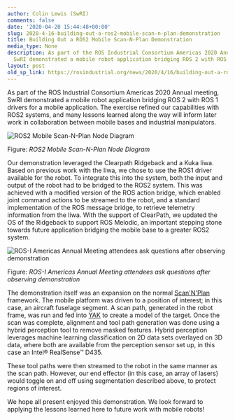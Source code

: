 ```yaml
---
author: Colin Lewis (SwRI)
comments: false
date: '2020-04-20 15:44:48+00:00'
slug: 2020-4-16-building-out-a-ros2-mobile-scan-n-plan-demonstration
title: Building Out a ROS2 Mobile Scan-N-Plan Demonstration
media_type: None
description: As part of the ROS Industrial Consortium Americas 2020 Annual meeting,
  SwRI demonstrated a mobile robot application bridging ROS 2 with ROS 1 ...
layout: post
old_sp_link: https://rosindustrial.org/news/2020/4/16/building-out-a-ros2-mobile-scan-n-plan-demonstration
---
```


As part of the ROS Industrial Consortium Americas 2020 Annual meeting, SwRI demonstrated a mobile robot application bridging ROS 2 with ROS 1 drivers for a mobile application. The exercise refined our capabilities with ROS2 systems, and many lessons learned along the way will inform later work in collaboration between mobile bases and industrial manipulators.

![ROS2 Mobile Scan-N-Plan Node Diagram](https://images.squarespace-cdn.com/content/v1/51df34b1e4b08840dcfd2841/1587093965292-BQL0Z0UDBXSPWKI5EO9J/Node+Diagram.png)

Figure: *ROS2 Mobile Scan-N-Plan Node Diagram*

Our demonstration leveraged the Clearpath Ridgeback and a Kuka Iiwa. Based on previous work with the Iiwa, we chose to use the ROS1 driver available for the robot. To integrate this into the system, both the input and output of the robot had to be bridged to the ROS2 system. This was achieved with a modified version of the ROS action bridge, which enabled joint command actions to be streamed to the robot, and a standard implementation of the ROS message bridge, to retrieve telemetry information from the Iiwa. With the support of ClearPath, we updated the OS of the Ridgeback to support ROS Melodic, an important stepping stone towards future application bridging the mobile base to a greater ROS2 system.

![ROS-I Americas Annual Meeting attendees ask questions after observing demonstration](https://images.squarespace-cdn.com/content/v1/51df34b1e4b08840dcfd2841/1587094161528-5HT13NT3LVWBK154A190/20200304_133653.jpg)

Figure: *ROS-I Americas Annual Meeting attendees ask questions after observing demonstration*

The demonstration itself was an expansion on the normal [Scan'N'Plan](https://rosindustrial.org/scan-n-plan) framework. The mobile platform was driven to a position of interest; in this case, an aircraft fuselage segment. A scan path, generated in the robot frame, was run and fed into [YAK](https://rosindustrial.org/news/tag/YAK) to create a model of the target. Once the scan was complete, alignment and tool path generation was done using a hybrid perception tool to remove masked features. Hybrid perception leverages machine learning classification on 2D data sets overlayed on 3D data, where both are available from the perception sensor set up, in this case an Intel® RealSense™ D435.

These tool paths were then streamed to the robot in the same manner as the scan path. However, our end effector (in this case, an array of lasers) would toggle on and off using segmentation described above, to protect regions of interest.

We hope all present enjoyed this demonstration. We look forward to applying the lessons learned here to future work with mobile robots!


